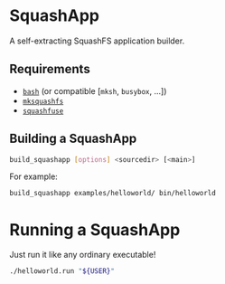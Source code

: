 # SquashApp

A self-extracting SquashFS application builder.

## Requirements

- [`bash`](https://www.gnu.org/software/bash) (or compatible [`mksh`, `busybox`, ...])
- [`mksquashfs`](https://github.com/plougher/squashfs-tools)
- [`squashfuse`](https://github.com/vasi/squashfuse)


## Building a SquashApp

```bash
build_squashapp [options] <sourcedir> [<main>]
```

For example:

```bash
build_squashapp examples/helloworld/ bin/helloworld
```


# Running a SquashApp

Just run it like any ordinary executable!

```bash
./helloworld.run "${USER}"
```
